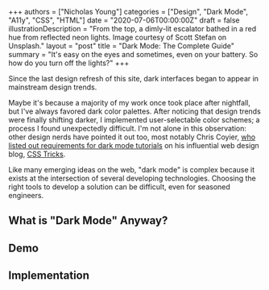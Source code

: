 +++
authors = ["Nicholas Young"]
categories = ["Design", "Dark Mode", "A11y", "CSS", "HTML"]
date = "2020-07-06T00:00:00Z"
draft = false
illustrationDescription = "From the top, a dimly-lit escalator bathed in a red hue from reflected neon lights. Image courtesy of Scott Stefan on Unsplash."
layout = "post"
title = "Dark Mode: The Complete Guide"
summary = "It's easy on the eyes and sometimes, even on your battery. So how do you turn off the lights?"
+++

Since the last design refresh of this site, dark interfaces began to appear in
mainstream design trends.

Maybe it's because a majority of my work once took
place after nightfall, but I've always favored dark color palettes. After
noticing that design trends were finally shifting darker, I implemented
user-selectable color schemes; a process I found unexpectedly difficult. I'm
not alone in this observation: other design nerds have pointed it out too, most
notably Chris Coyier, [who listed out requirements for dark mode
tutorials][dark-mode-requirements] on his influential web design blog, [CSS
Tricks][css-tricks].

Like many emerging ideas on the web, "dark mode" is complex because it exists
at the intersection of several developing technologies. Choosing the right
tools to develop a solution can be difficult, even for seasoned engineers.

## What is "Dark Mode" Anyway?

## Demo

## Implementation

[dark-mode-requirements]: https://css-tricks.com/lets-say-you-were-going-to-write-a-blog-post-about-dark-mode/
[css-tricks]: https://css-tricks.com
